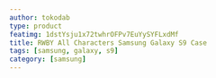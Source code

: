 ```yaml
---
author: tokodab
type: product
featimg: 1dstYsju1x72twhrOFPv7EuYySYFLxdMf
title: RWBY All Characters Samsung Galaxy S9 Case
tags: [samsung, galaxy, s9]
category: [samsung]
---
```

